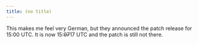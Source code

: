```yaml
---
title: (no title)
---
```

<p>This makes me feel very German, but they announced the patch release for 15:00 UTC. It is now 15:<s>07</s>17 UTC and the patch is still not there.</p>
